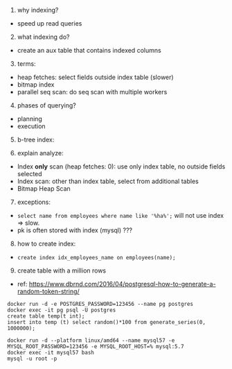 1. why indexing?

- speed up read queries

2. what indexing do?

- create an aux table that contains indexed columns

3. terms:

- heap fetches: select fields outside index table (slower)
- bitmap index
- parallel seq scan: do seq scan with multiple workers

4. phases of querying?

- planning
- execution

5. b-tree index:

6. explain analyze:

- Index **only** scan (heap fetches: 0): use only index table, no outside fields selected
- Index scan: other than index table, select from additional tables
- Bitmap Heap Scan

7. exceptions:

- `select name from employees where name like '%ha%';` will not use index => slow.
- pk is often stored with index (mysql) ???

8. how to create index:

- `create index idx_employees_name on employees(name);`

9. create table with a million rows

- ref: https://www.dbrnd.com/2016/04/postgresql-how-to-generate-a-random-token-string/

```console
docker run -d -e POSTGRES_PASSWORD=123456 --name pg postgres
docker exec -it pg psql -U postgres
create table temp(t int);
insert into temp (t) select random()*100 from generate_series(0, 1000000);
```

```console
docker run -d --platform linux/amd64 --name mysql57 -e MYSQL_ROOT_PASSWORD=123456 -e MYSQL_ROOT_HOST=% mysql:5.7
docker exec -it mysql57 bash
mysql -u root -p
```
